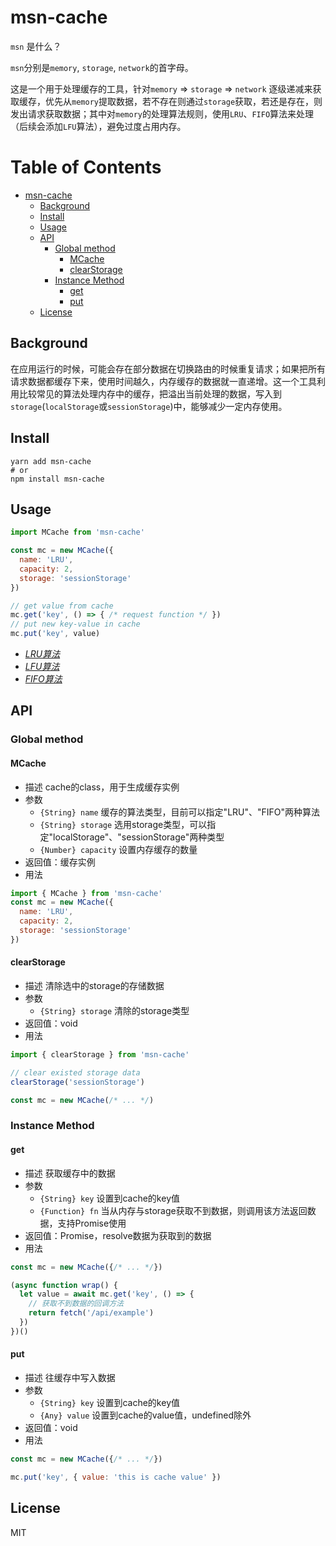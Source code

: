 # msn-cache
`msn` 是什么？

`msn`分别是`memory`, `storage`, `network`的首字母。

这是一个用于处理缓存的工具，针对`memory` => `storage` => `network` 逐级递减来获取缓存，优先从`memory`提取数据，若不存在则通过`storage`获取，若还是存在，则发出请求获取数据；其中对`memory`的处理算法规则，使用`LRU`、`FIFO`算法来处理（后续会添加`LFU`算法），避免过度占用内存。


Table of Contents
=================

* [msn-cache](#msn-cache)
  * [Background](#background)
  * [Install](#install)
  * [Usage](#usage)
  * [API](#api)
     * [Global method](#global-method)
        * [MCache](#mcache)
        * [clearStorage](#clearstorage)
     * [Instance Method](#instance-method)
        * [get](#get)
        * [put](#put)
  * [License](#license)

## Background

在应用运行的时候，可能会存在部分数据在切换路由的时候重复请求；如果把所有请求数据都缓存下来，使用时间越久，内存缓存的数据就一直递增。这一个工具利用比较常见的算法处理内存中的缓存，把溢出当前处理的数据，写入到`storage`(`localStorage`或`sessionStorage`)中，能够减少一定内存使用。

## Install

```
yarn add msn-cache
# or
npm install msn-cache
```

## Usage

```js
import MCache from 'msn-cache'

const mc = new MCache({
  name: 'LRU',
  capacity: 2,
  storage: 'sessionStorage'
})

// get value from cache
mc.get('key', () => { /* request function */ })
// put new key-value in cache
mc.put('key', value)
```

* [*LRU算法*](https://en.wikipedia.org/wiki/Cache_replacement_policies#Least_recently_used_(LRU))
* [*LFU算法*](https://en.wikipedia.org/wiki/Cache_replacement_policies#Least-frequently_used_(LFU))
* [*FIFO算法*](https://en.wikipedia.org/wiki/Cache_replacement_policies#First_in_first_out_(FIFO))

## API

### Global method
#### MCache

* 描述
  cache的class，用于生成缓存实例
* 参数
  * `{String} name` 缓存的算法类型，目前可以指定"LRU"、"FIFO"两种算法
  * `{String} storage` 选用storage类型，可以指定"localStorage"、"sessionStorage"两种类型
  * `{Number} capacity` 设置内存缓存的数量
* 返回值：缓存实例
* 用法

```js
import { MCache } from 'msn-cache'
const mc = new MCache({
  name: 'LRU',
  capacity: 2,
  storage: 'sessionStorage'
})
```

#### clearStorage

* 描述
  清除选中的storage的存储数据
* 参数
  * `{String} storage` 清除的storage类型
* 返回值：void
* 用法

```js
import { clearStorage } from 'msn-cache'

// clear existed storage data
clearStorage('sessionStorage')

const mc = new MCache(/* ... */)
```

### Instance Method
#### get

* 描述
   获取缓存中的数据
* 参数
  * `{String} key` 设置到cache的key值
  * `{Function} fn` 当从内存与storage获取不到数据，则调用该方法返回数据，支持Promise使用
* 返回值：Promise，resolve数据为获取到的数据
* 用法

```js
const mc = new MCache({/* ... */})

(async function wrap() {
  let value = await mc.get('key', () => {
    // 获取不到数据的回调方法
    return fetch('/api/example')
  })
})()
```

#### put

* 描述
  往缓存中写入数据
* 参数
  * `{String} key` 设置到cache的key值
  * `{Any} value` 设置到cache的value值，undefined除外
* 返回值：void
* 用法

```js
const mc = new MCache({/* ... */})

mc.put('key', { value: 'this is cache value' })
```

## License
MIT
